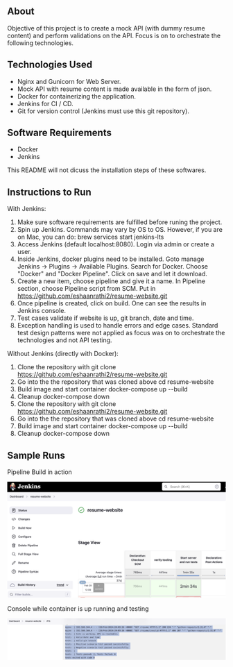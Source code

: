 ## About
Objective of this project is to create a mock API (with dummy resume content) and perform validations on the API. Focus is on to orchestrate the following technologies.
<!-- Instructions to Run to get started with in on your machine. -->

## Technologies Used
- Nginx and Gunicorn for Web Server.
- Mock API with resume content is made available in the form of json.
- Docker for containerizing the application.
- Jenkins for CI / CD.
- Git for version control (Jenkins must use this git repository).

## Software Requirements
- Docker
- Jenkins


This README will not dicuss the installation steps of these softwares.

## Instructions to Run
With Jenkins:
1.  Make sure software requirements are fulfilled before runing the project.
2.  Spin up Jenkins. Commands may vary by OS to OS. However, if you are on Mac, you can do:
    brew services start jenkins-lts
3.  Access Jenkins (default localhost:8080). Login via admin or create a user.
4.  Inside Jenkins, docker plugins need to be installed.
    Goto manage Jenkins -> Plugins -> Available Plugins.
    Search for Docker. Choose "Docker" and "Docker Pipeline".
    Click on save and let it download.
5.  Create a new item, choose pipeline and give it a name. In Pipeline section, choose Pipeline script from SCM. Put in https://github.com/eshaanrathi2/resume-website.git
6.  Once pipeline is created, click on build. One can see the results in Jenkins console.
7. Test cases validate if website is up, git branch, date and time.
8. Exception handling is used to handle errors and edge cases. Standard test design patterns were not applied as focus was on to orchestrate the technologies and not API testing.

Without Jenkins (directly with Docker):
1. Clone the repository with
    git clone https://github.com/eshaanrathi2/resume-website.git
2. Go into the the repository that was cloned above
    cd resume-website
2. Build image and start container
    docker-compose up --build
3. Cleanup
    docker-compose down
1. Clone the repository with
    git clone https://github.com/eshaanrathi2/resume-website.git
2. Go into the the repository that was cloned above
    cd resume-website
2. Build image and start container
    docker-compose up --build
3. Cleanup
    docker-compose down

## Sample Runs
Pipeline Build in action

<img src="assets/build-snapshot.png" width="600">
<!-- ![Pipeline Build in action](assets/build-snapshot.png) -->


Console while container is up running and testing

<img src="assets/instance.png" width="600">
<!-- ![Console while container is up running and testing](assets/instance.png) -->




<!-- - To build image and start the containers:
    docker-compose up --build

- To stop the application and remove containers:
    docker-compose down

- TO start Jenkins:
    cd jenkins-config
    docker build -t jenkins-image .


    docker run -d \
    -p 8080:8080 \
    -v jenkins_home:/var/lib/jenkins \  # Adjust the volume path if needed
    -v /var/run/docker.sock:/var/run/docker.sock \  # Optional: adjust based on your needs
    my-jenkins-image


    docker run -p 8080:8080 -p 50000:50000 -v jenkins_home:/var/jenkins_home jenkins/jenkins:lts-jdk11

    docker run -p 8080:8080 -p 50000:50000 -v jenkins_home:/var/jenkins_home jenkins/jenkins:lts-jdk11 -->

<!-- # resume-website
Run the commands to build and run the Docker image:
$ docker build -t httpd_1 .
$ docker run -dit --name my-running-app -p 80:80 httpd_1 -->

<!-- docker run -it --rm --cpus 4 --memory 3G -v  -->


<!-- docker-compose build --no-cache
docker-compose up -d 
docker-compose down -->


<!-- Build and run together:
docker-compose up --build -->
